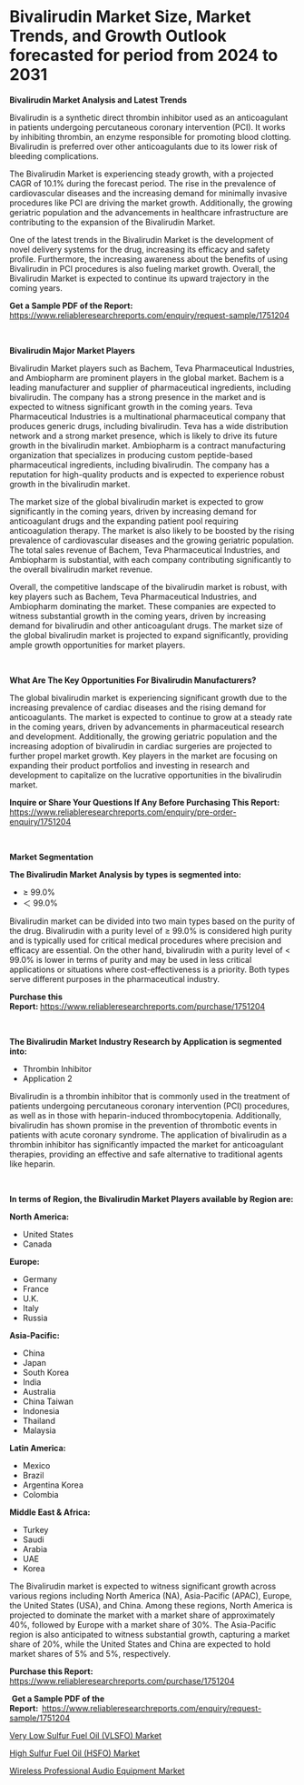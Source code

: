 <p><h1>Bivalirudin Market Size, Market Trends, and Growth Outlook forecasted for period from 2024 to 2031</h1></p><p><strong>Bivalirudin Market Analysis and Latest Trends</strong></p>
<p><p>Bivalirudin is a synthetic direct thrombin inhibitor used as an anticoagulant in patients undergoing percutaneous coronary intervention (PCI). It works by inhibiting thrombin, an enzyme responsible for promoting blood clotting. Bivalirudin is preferred over other anticoagulants due to its lower risk of bleeding complications.</p><p>The Bivalirudin Market is experiencing steady growth, with a projected CAGR of 10.1% during the forecast period. The rise in the prevalence of cardiovascular diseases and the increasing demand for minimally invasive procedures like PCI are driving the market growth. Additionally, the growing geriatric population and the advancements in healthcare infrastructure are contributing to the expansion of the Bivalirudin Market.</p><p>One of the latest trends in the Bivalirudin Market is the development of novel delivery systems for the drug, increasing its efficacy and safety profile. Furthermore, the increasing awareness about the benefits of using Bivalirudin in PCI procedures is also fueling market growth. Overall, the Bivalirudin Market is expected to continue its upward trajectory in the coming years.</p></p>
<p><strong>Get a Sample PDF of the Report:&nbsp;</strong> <a href="https://www.reliableresearchreports.com/enquiry/request-sample/1751204">https://www.reliableresearchreports.com/enquiry/request-sample/1751204</a></p>
<p>&nbsp;</p>
<p><strong>Bivalirudin Major Market Players</strong></p>
<p><p>Bivalirudin Market players such as Bachem, Teva Pharmaceutical Industries, and Ambiopharm are prominent players in the global market. Bachem is a leading manufacturer and supplier of pharmaceutical ingredients, including bivalirudin. The company has a strong presence in the market and is expected to witness significant growth in the coming years. Teva Pharmaceutical Industries is a multinational pharmaceutical company that produces generic drugs, including bivalirudin. Teva has a wide distribution network and a strong market presence, which is likely to drive its future growth in the bivalirudin market. Ambiopharm is a contract manufacturing organization that specializes in producing custom peptide-based pharmaceutical ingredients, including bivalirudin. The company has a reputation for high-quality products and is expected to experience robust growth in the bivalirudin market.</p><p>The market size of the global bivalirudin market is expected to grow significantly in the coming years, driven by increasing demand for anticoagulant drugs and the expanding patient pool requiring anticoagulation therapy. The market is also likely to be boosted by the rising prevalence of cardiovascular diseases and the growing geriatric population. The total sales revenue of Bachem, Teva Pharmaceutical Industries, and Ambiopharm is substantial, with each company contributing significantly to the overall bivalirudin market revenue.</p><p>Overall, the competitive landscape of the bivalirudin market is robust, with key players such as Bachem, Teva Pharmaceutical Industries, and Ambiopharm dominating the market. These companies are expected to witness substantial growth in the coming years, driven by increasing demand for bivalirudin and other anticoagulant drugs. The market size of the global bivalirudin market is projected to expand significantly, providing ample growth opportunities for market players.</p></p>
<p>&nbsp;</p>
<p><strong>What Are The Key Opportunities For Bivalirudin Manufacturers?</strong></p>
<p><p>The global bivalirudin market is experiencing significant growth due to the increasing prevalence of cardiac diseases and the rising demand for anticoagulants. The market is expected to continue to grow at a steady rate in the coming years, driven by advancements in pharmaceutical research and development. Additionally, the growing geriatric population and the increasing adoption of bivalirudin in cardiac surgeries are projected to further propel market growth. Key players in the market are focusing on expanding their product portfolios and investing in research and development to capitalize on the lucrative opportunities in the bivalirudin market.</p></p>
<p><strong>Inquire or Share Your Questions If Any Before Purchasing This Report:</strong> <a href="https://www.reliableresearchreports.com/enquiry/pre-order-enquiry/1751204">https://www.reliableresearchreports.com/enquiry/pre-order-enquiry/1751204</a></p>
<p>&nbsp;</p>
<p><strong>Market Segmentation</strong></p>
<p><strong>The Bivalirudin Market Analysis by types is segmented into:</strong></p>
<p><ul><li>≥ 99.0%</li><li>＜ 99.0%</li></ul></p>
<p><p>Bivalirudin market can be divided into two main types based on the purity of the drug. Bivalirudin with a purity level of ≥ 99.0% is considered high purity and is typically used for critical medical procedures where precision and efficacy are essential. On the other hand, bivalirudin with a purity level of < 99.0% is lower in terms of purity and may be used in less critical applications or situations where cost-effectiveness is a priority. Both types serve different purposes in the pharmaceutical industry.</p></p>
<p><strong>Purchase this Report:&nbsp;</strong><a href="https://www.reliableresearchreports.com/purchase/1751204">https://www.reliableresearchreports.com/purchase/1751204</a></p>
<p>&nbsp;</p>
<p><strong>The Bivalirudin Market Industry Research by Application is segmented into:</strong></p>
<p><ul><li>Thrombin Inhibitor</li><li>Application 2</li></ul></p>
<p><p>Bivalirudin is a thrombin inhibitor that is commonly used in the treatment of patients undergoing percutaneous coronary intervention (PCI) procedures, as well as in those with heparin-induced thrombocytopenia. Additionally, bivalirudin has shown promise in the prevention of thrombotic events in patients with acute coronary syndrome. The application of bivalirudin as a thrombin inhibitor has significantly impacted the market for anticoagulant therapies, providing an effective and safe alternative to traditional agents like heparin.</p></p>
<p>&nbsp;</p>
<p><strong>In terms of Region, the Bivalirudin Market Players available by Region are:</strong></p>
<p>
    <p> <strong> North America: </strong>
        <ul>
            <li>United States</li>
            <li>Canada</li>
        </ul>
        </p> 
    <p> <strong> Europe: </strong>
        <ul>
            <li>Germany</li>
            <li>France</li>
            <li>U.K.</li>
            <li>Italy</li>
            <li>Russia</li>
        </ul>
        </p> 
    <p> <strong> Asia-Pacific: </strong>
        <ul>
            <li>China</li>
            <li>Japan</li>
            <li>South Korea</li>
            <li>India</li>
            <li>Australia</li>
            <li>China Taiwan</li>
            <li>Indonesia</li>
            <li>Thailand</li>
            <li>Malaysia</li>
        </ul>
        </p> 
    <p> <strong> Latin America: </strong>
        <ul>
            <li>Mexico</li>
            <li>Brazil</li>
            <li>Argentina Korea</li>
            <li>Colombia</li>
        </ul>
        </p> 
    <p> <strong> Middle East & Africa: </strong>
        <ul>
            <li>Turkey</li>
            <li>Saudi</li>
            <li>Arabia</li>
            <li>UAE</li>
            <li>Korea</li>
        </ul>
    </p>
    </p>
<p><p>The Bivalirudin market is expected to witness significant growth across various regions including North America (NA), Asia-Pacific (APAC), Europe, the United States (USA), and China. Among these regions, North America is projected to dominate the market with a market share of approximately 40%, followed by Europe with a market share of 30%. The Asia-Pacific region is also anticipated to witness substantial growth, capturing a market share of 20%, while the United States and China are expected to hold market shares of 5% and 5%, respectively.</p></p>
<p><strong>Purchase this Report: </strong><a href="https://www.reliableresearchreports.com/purchase/1751204">https://www.reliableresearchreports.com/purchase/1751204</a></p>
<p>&nbsp;<strong>Get a Sample PDF of the Report:&nbsp;&nbsp;</strong><a href="https://www.reliableresearchreports.com/enquiry/request-sample/1751204">https://www.reliableresearchreports.com/enquiry/request-sample/1751204</a></p>
<p><strong></strong></p>
<p><p><a href="https://view.publitas.com/reportprime-1/very-low-sulfur-fuel-oil-vlsfo-market-share-market-new-trends-analysis-report-by-type-by-application-by-end-use-by-region-and-segment-forecasts-2023-2030/">Very Low Sulfur Fuel Oil (VLSFO) Market</a></p><p><a href="https://view.publitas.com/reportprime-1/high-sulfur-fuel-oil-hsfo-market-size-share-trends-analysis-report-by-application-regional-outlook-competitive-strategies-and-segment-forecasts-2023-2030/">High Sulfur Fuel Oil (HSFO) Market</a></p><p><a href="https://view.publitas.com/reportprime-1/wireless-professional-audio-equipment-market-research-report-unlocks-analysis-on-the-market-financial-status-market-size-and-market-revenue-upto-2030/">Wireless Professional Audio Equipment Market</a></p></p>